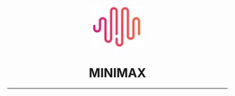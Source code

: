 <div align="center">
  <img src="20250114-235828.png" width="120px" alt="MiniMax-Text-01" />
  <h1>MINIMAX</h1>
</div>

<hr>
